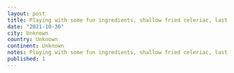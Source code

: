 ```yaml
---
layout: post
title: Playing with some fun ingredients, shallow fried celeriac, last of the food boxes for the summer season turned out super interesting.
date: "2021-10-30"
city: Unknown
country: Unknown
continent: Unknown
notes: Playing with some fun ingredients, shallow fried celeriac, last of the food boxes for the summer season turned out super interesting.
published: 1
---
```

